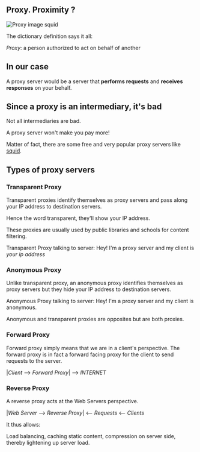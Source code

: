 ## Proxy. Proximity ?

![Proxy image squid](https://github.com/codarrenvelvindron/codarrenvelvindron.github.io/raw/master/images/DXxSP7SVAAAnArQ.png)

The dictionary definition says it all:

*Proxy*: a person authorized to act on behalf of another

## In our case

A proxy server would be a server that **performs requests** and **receives responses** on your behalf.


## Since a proxy is an intermediary, it's bad

Not all intermediaries are bad. 

A proxy server won't make you pay more!

Matter of fact, there are some free and very popular proxy servers like [squid](http://www.squid-cache.org/).

## Types of proxy servers

### Transparent Proxy
Transparent proxies identify themselves as proxy servers and pass along  your IP address to destination servers. 

Hence the word transparent, they'll show your IP address.

These proxies are usually used by public libraries and schools for content filtering.

Transparent Proxy talking to server: Hey! I'm a proxy server and my client is *your ip address*

### Anonymous Proxy
Unlike transparent proxy, an anonymous proxy identifies themselves as proxy servers but they hide your IP address to destination servers.

Anonymous Proxy talking to server: Hey! I'm a proxy server and my client is anonymous.

Anonymous and transparent proxies are opposites but are both proxies.


### Forward Proxy
Forward proxy simply means that we are in a client's perspective.
The forward proxy is in fact a forward facing proxy for the client to send requests to the server.

|*Client* --> *Forward Proxy*| --> *INTERNET*

### Reverse Proxy
A reverse proxy acts at the Web Servers perspective.

|*Web Server* --> *Reverse Proxy*| <-- *Requests* <-- *Clients*

It thus allows:

Load balancing, caching static content, compression on server side, thereby lightening up server load.
